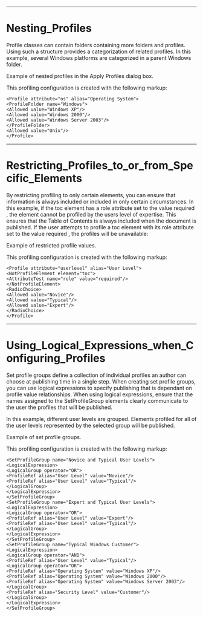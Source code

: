 

---

# Nesting_Profiles

Profile classes can contain folders containing more folders and profiles. Using such a structure provides a categorization of related profiles. In this example, several Windows platforms are categorized in a parent Windows folder.

Example of nested profiles in the Apply Profiles dialog box.

This profiling configuration is created with the following markup:

```
<Profile attribute="os" alias="Operating System">
<ProfileFolder name="Windows">
<Allowed value="Windows XP"/>
<Allowed value="Windows 2000"/>
<Allowed value="Windows Server 2003"/>
</ProfileFolder>
<Allowed value="Unix"/>
</Profile>
```



---

# Restricting_Profiles_to_or_from_Specific_Elements

By restricting profiling to only certain elements, you can ensure that information is always included or included in only certain circumstances. In this example, if the toc element has a role attribute set to the value required , the element cannot be profiled by the users level of expertise. This ensures that the Table of Contents is always included when the document is published. If the user attempts to profile a toc element with its role attribute set to the value required , the profiles will be unavailable:

Example of restricted profile values.

This profiling configuration is created with the following markup:

```
<Profile attribute="userlevel" alias="User Level">
<NotProfileElement element="toc">
<AttributeTest name="role" value="required"/>
</NotProfileElement>
<RadioChoice>
<Allowed value="Novice"/>
<Allowed value="Typical"/>
<Allowed value="Expert"/>
</RadioChoice>
</Profile>
```



---

# Using_Logical_Expressions_when_Configuring_Profiles

Set profile groups define a collection of individual profiles an author can choose at publishing time in a single step. When creating set profile groups, you can use logical expressions to specify publishing that is dependant on profile value relationships. When using logical expressions, ensure that the names assigned to the SetProfileGroup elements clearly communicate to the user the profiles that will be published.

In this example, different user levels are grouped. Elements profiled for all of the user levels represented by the selected group will be published.

Example of set profile groups.

This profiling configuration is created with the following markup:

```
<SetProfileGroup name="Novice and Typical User Levels">
<LogicalExpression>
<LogicalGroup operator="OR">
<ProfileRef alias="User Level" value="Novice"/>
<ProfileRef alias="User Level" value="Typical"/>
</LogicalGroup>
</LogicalExpression>
</SetProfileGroup>
<SetProfileGroup name="Expert and Typical User Levels">
<LogicalExpression>
<LogicalGroup operator="OR">
<ProfileRef alias="User Level" value="Expert"/>
<ProfileRef alias="User Level" value="Typical"/>
</LogicalGroup>
</LogicalExpression>
</SetProfileGroup>
<SetProfileGroup name="Typical Windows Customer">
<LogicalExpression>
<LogicalGroup operator="AND">
<ProfileRef alias="User Level" value="Typical"/>
<LogicalGroup operator="OR">
<ProfileRef alias="Operating System" value="Windows XP"/>
<ProfileRef alias="Operating System" value="Windows 2000"/>
<ProfileRef alias="Operating System" value="Windows Server 2003"/>
</LogicalGroup>
<ProfileRef alias="Security Level" value="Customer"/>
</LogicalGroup>
</LogicalExpression>
</SetProfileGroup>
```